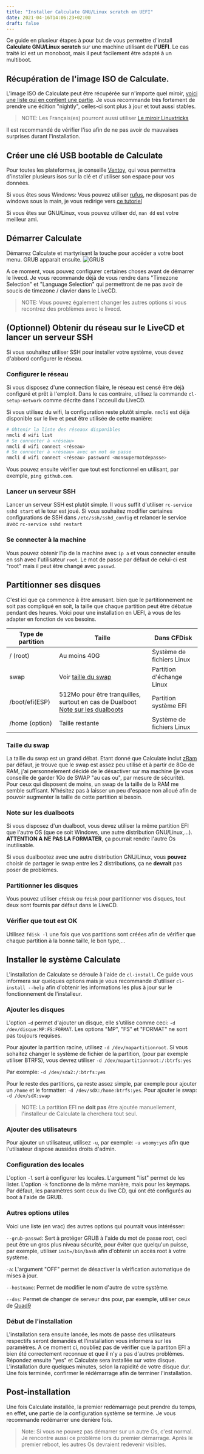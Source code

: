 ```yaml
---
title: "Installer Calculate GNU/Linux scratch en UEFI"
date: 2021-04-16T14:06:23+02:00
draft: false
---
```


Ce guide en plusieur étapes à pour but de vous permettre d'install **Calculate GNU/Linux scratch** sur une machine utilisant de **l'UEFI**. Le cas traité ici est un monoboot, mais il peut facilement être adapté à un multiboot.

## Récupération de l'image ISO de Calculate.

L'image ISO de Calculate peut être récupérée sur n'importe quel miroir, [voici une liste qui en contient une partie](https://wiki.calculate-linux.org/nightly). Je vous recommande très fortement de prendre une édition "nightly", celles-ci sont plus à jour et tout aussi stables.

> NOTE: Les Français(es) pourront aussi utiliser [Le miroir Linuxtricks](http://miroir.linuxtricks.fr/)

Il est recommandé de vérifier l'iso afin de ne pas avoir de mauvaises surprises durant l'installation.

## Créer une clé USB bootable de Calculate

Pour toutes les plateformes, je conseille [Ventoy](https://www.ventoy.net/en/index.html), qui vous permettra d'installer plusieurs isos sur la clé et d'utiliser son espace pour vos données.

Si vous êtes sous Windows: Vous pouvez utiliser [rufus](https://rufus.ie), ne disposant pas de windows sous la main, je vous redirige vers [ce tutoriel](https://lecrabeinfo.net/creer-une-cle-usb-bootable-avec-rufus.html)

Si vous êtes sur GNU/Linux, vous pouvez utiliser dd, `man dd` est votre meilleur ami.

## Démarrer Calculate

Démarrez Calculate et martyrisant la touche pour accéder a votre boot menu. GRUB apparait ensuite.
![GRUB](/calculate-install/cls_grub.png)

A ce moment, vous pouvez configurer certaines choses avant de démarrer le livecd. Je vous recommande déjà de vous rendre dans "Timezone Selection" et "Language Selection" qui permettront de ne pas avoir de soucis de timezone / clavier dans le LiveCD.

> NOTE: Vous pouvez également changer les autres options si vous recontrez des problèmes avec le livecd.

## (Optionnel) Obtenir du réseau sur le LiveCD et lancer un serveur SSH

Si vous souhaitez utiliser SSH pour installer votre système, vous devez d'abbord configurer le réseau.

### Configurer le réseau

Si vous disposez d'une connection filaire, le réseau est censé être déjà configuré et prêt à l'emploit. Dans le cas contraire, utilisez la commande `cl-setup-network` comme décrite dans l'acceuil du LiveCD.

Si vous utilisez du wifi, la configuration reste plutôt simple. `nmcli` est déjà disponible sur le live et peut être utilisée de cette manière:

```bash
# Obtenir la liste des réseaux disponibles
nmcli d wifi list
# Se connecter à <réseau>
nmcli d wifi connect <réseau>
# Se connecter à <réseau> avec un mot de passe
nmcli d wifi connect <réseau> password <monsupermotdepasse>
```

Vous pouvez ensuite vérifier que tout est fonctionnel en utilisant, par exemple, `ping github.com`.

### Lancer un serveur SSH

Lancer un serveur SSH est plutôt simple. Il vous suffit d'utiliser `rc-service sshd start` et le tour est joué. Si vous souhaitez modifier certaines configurations de SSH dans `/etc/ssh/sshd_config` et relancer le service avec `rc-service sshd restart`

### Se connecter à la machine

Vous pouvez obtenir l'ip de la machine avec `ip a` et vous connecter ensuite en ssh avec l'utilisateur `root`. Le mot de passe par défaut de celui-ci est "root" mais il peut être changé avec `passwd`.


## Partitionner ses disques

C'est ici que ça commence à être amusant. bien que le partitionnement ne soit pas compliqué en soit, la taille que chaque partition peut être débatue pendant des heures. Voici pour une installation en UEFI, à vous de les adapter en fonction de vos besoins.

|Type de partition|Taille| Dans CFDisk|
|-----------------|------|------------|
|/ (root)         |Au moins 40G| Système de fichiers Linux |
|swap             |Voir [taille du swap](#taille_du_swap)| Partition d'échange Linux |
|/boot/efi(ESP)   |512Mo pour être tranquilles, surtout en cas de Dualboot [Note sur les dualboots](#Note-sur-les-dualboots)| Partition système EFI |
|/home (option) | Taille restante | Système de fichiers Linux |

### Taille du swap

La taille du swap est un grand débat. Etant donné que Calculate inclut [zRam](https://doc.ubuntu-fr.org/zram) par défaut, je trouve que le swap est assez peu utilisé et à partir de 8Go de RAM, j'ai personnelement décidé de le désactiver sur ma machine (je vous conseille de garder 1Go de SWAP "au cas ou", par mesure de sécurité). Pour ceux qui disposent de moins, un swap de la taille de la RAM me semble suffisant. N'hésitez pas à laisser un peu d'espace non alloué afin de pouvoir augmenter la taille de cette partition si besoin.

### Note sur les dualboots

Si vous disposez d'un dualboot, vous devez utiliser la même partition EFI que l'autre OS (que ce soit Windows, une autre distribution GNU/Linux,...). **ATTENTION A NE PAS LA FORMATER**, ça pourrait rendre l'autre Os inutilisable.

Si vous dualbootez avec une autre distribution GNU/Linux, vous **pouvez** choisir de partager le swap entre les 2 distributions, ça ne **devrait** pas poser de problèmes.

### Partitionner les disques

Vous pouvez utiliser `cfdisk` ou `fdisk` pour partitionner vos disques, tout deux sont fournis par défaut dans le LiveCD.

### Vérifier que tout est OK

Utilisez `fdisk -l` une fois que vos partitions sont créées afin de vérifier que chaque partition à la bonne taille, le bon type,...

## Installer le système Calculate

L'installation de Calculate se déroule à l'aide de `cl-install`. Ce guide vous informera sur quelques options mais je vous recommande d'utiliser `cl-install --help` afin d'obtenir les informations les plus à jour sur le fonctionnement de l'installeur.

### Ajouter les disques

L'option `-d` permet d'ajouter un disque, elle s'utilise comme ceci: `-d /dev/disque:MP:FS:FORMAT`. Les options "MP", "FS" et "FORMAT" ne sont pas toujours requises.

Pour ajouter la partition racine, utilisez `-d /dev/mapartitionroot`. Si vous sohaitez changer le système de fichier de la partition, (pour par exemple utiliser BTRFS), vous devrez utiliser `-d /dev/mapartitionroot:/:btrfs:yes`

Par exemple: `-d /dev/sda2:/:btrfs:yes`

Pour le reste des partitions, ça reste assez simple, par exemple pour ajouter un `/home` et le formatter: `-d /dev/sdX:/home:btrfs:yes`. Pour ajouter le swap: `-d /dev/sdX:swap`

> NOTE: La partition EFI ne **doit pas** être ajoutée manuellement, l'installeur de Calculate la cherchera tout seul.

### Ajouter des utilisateurs

Pour ajouter un utilisateur, utilisez `-u`, par exemple: `-u woomy:yes` afin que l'utilsateur dispose aussides droits d'admin.

### Configuration des locales

L'option `-l` sert à configurer les locales. L'argument "list" permet de les lister. L'option `-k` fonctionne de la même manière, mais pour les keymaps. Par défaut, les paramètres sont ceux du live CD, qui ont été configurés au boot à l'aide de GRUB.

### Autres options utiles

Voici une liste (en vrac) des autres options qui pourrait vous intérésser:

`--grub-passwd`: Sert à protéger GRUB à l'aide du mot de passe root, ceci peut être un gros plus niveau sécurité, pour éviter que quelqu'un puisse, par exemple, utiliser `init=/bin/bash` afin d'obtenir un accès root à votre système.

`-a`: L'argument "OFF" permet de désactiver la vérification automatique de mises à jour.

`--hostname`: Permet de modifier le nom d'autre de votre système.

`--dns`: Permet de changer de serveur dns pour, par exemple, utiliser ceux de [Quad9](https://quad9.net)

### Début de l'installation

L'installation sera ensuite lancée, les mots de passe des utilisateurs respectifs seront demandés et l'installation vous informera sur les paramètres. A ce moment ci, noubliez pas de vérifier que la partiton EFI a bien été correctement reconnue et que il n'y a pas d'autres problèmes. Répondez ensuite "yes" et Calculate sera installée sur votre disque. L'installation dure quelques minutes, selon la rapidité de votre disque dur. Une fois terminée, confirmer le rédémarrage afin de terminer l'installation.

## Post-installation

Une fois Calculate installée, la premier redémarrage peut prendre du temps, en effet, une partie de la configuration système se termine. Je vous recommande redémarrer une denière fois.

> Note: Si vous ne pouvez pas démarrer sur un autre Os, c'est normal. Je rencontre aussi ce problème lors du premier démarrage. Après le premier reboot, les autres Os devraient redevenir visibles.
